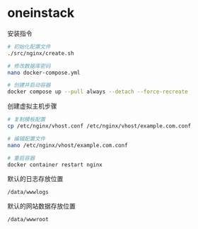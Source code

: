 # oneinstack
安装指令
```bash
# 初始化配置文件
./src/nginx/create.sh

# 修改数据库密码
nano docker-compose.yml

# 创建并启动容器
docker compose up --pull always --detach --force-recreate
```

创建虚拟主机步骤
```bash
# 复制模板配置
cp /etc/nginx/vhost.conf /etc/nginx/vhost/example.com.conf

# 编辑配置文件
nano /etc/nginx/vhost/example.com.conf

# 重启容器
docker container restart nginx
```

默认的日志存放位置
```
/data/wwwlogs
```

默认的网站数据存放位置
```
/data/wwwroot
```
